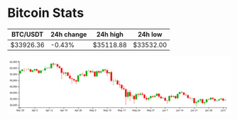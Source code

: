 # Bitcoin Stats

BTC/USDT|24h change|24h high|24h low|
|---|---|---|---|
|$33926.36|-0.43%|$35118.88|$33532.00|

<img src="./chart.svg">
